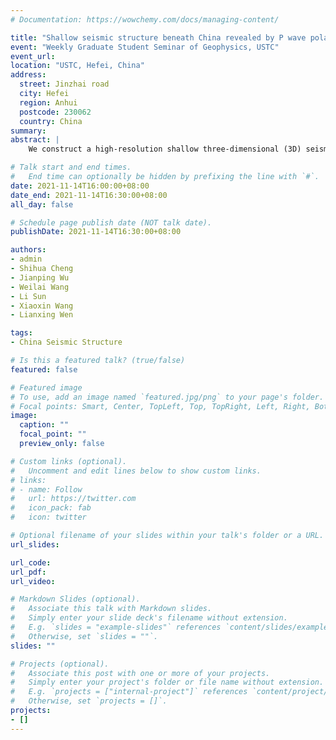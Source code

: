 ```yaml
---
# Documentation: https://wowchemy.com/docs/managing-content/

title: "Shallow seismic structure beneath China revealed by P wave polarization, Rayleigh wave ellipticity and receiver function"
event: "Weekly Graduate Student Seminar of Geophysics, USTC"
event_url: 
location: "USTC, Hefei, China"
address:
  street: Jinzhai road
  city: Hefei
  region: Anhui
  postcode: 230062
  country: China
summary:
abstract: |
    We construct a high-resolution shallow three-dimensional (3D) seismic model in the top 10 km of the upper crust in the continental China, with constraints of P polarization, Rayleigh wave ellipticity and receiver function obtained from records of 3848 seismic stations. Our 3D seismic model has a spatial resolution of $0.6^°-1.2^°$ in the north-south seismic belt and the trans-north China orogen, and $1^°-2^°$ in the rest of the continental China (except the Tarim basin and the southwest Tibet). The seismic model exhibits low velocity anomalies of deposits in major sedimentary basins and high velocity anomalies of crustal bedrocks in young orogenic belts and old tectonic blocks. The inferred sediment thickness maps display thick deposits in major sedimentary basins, some compacted sediments in the intermontane basins in young orogenic belts and little sediments in old tectonic blocks. We also discuss compaction effects of the sediments and implications of tectonic history and geological evolution of the major basins in the continental China based on the inferred seismic models. This study provides an effective mean of seismic imaging through joint inversion of various seismic constraints and establishes a framework of seismic data sharing for future studies in the seismological community in a first step of developing a China Seismological Reference Model.

# Talk start and end times.
#   End time can optionally be hidden by prefixing the line with `#`.
date: 2021-11-14T16:00:00+08:00
date_end: 2021-11-14T16:30:00+08:00
all_day: false

# Schedule page publish date (NOT talk date).
publishDate: 2021-11-14T16:30:00+08:00

authors: 
- admin
- Shihua Cheng
- Jianping Wu
- Weilai Wang
- Li Sun
- Xiaoxin Wang
- Lianxing Wen

tags:
- China Seismic Structure

# Is this a featured talk? (true/false)
featured: false

# Featured image
# To use, add an image named `featured.jpg/png` to your page's folder.
# Focal points: Smart, Center, TopLeft, Top, TopRight, Left, Right, BottomLeft, Bottom, BottomRight.
image:
  caption: ""
  focal_point: ""
  preview_only: false

# Custom links (optional).
#   Uncomment and edit lines below to show custom links.
# links:
# - name: Follow
#   url: https://twitter.com
#   icon_pack: fab
#   icon: twitter

# Optional filename of your slides within your talk's folder or a URL.
url_slides:

url_code:
url_pdf:
url_video:

# Markdown Slides (optional).
#   Associate this talk with Markdown slides.
#   Simply enter your slide deck's filename without extension.
#   E.g. `slides = "example-slides"` references `content/slides/example-slides.md`.
#   Otherwise, set `slides = ""`.
slides: ""

# Projects (optional).
#   Associate this post with one or more of your projects.
#   Simply enter your project's folder or file name without extension.
#   E.g. `projects = ["internal-project"]` references `content/project/deep-learning/index.md`.
#   Otherwise, set `projects = []`.
projects:
- []
---
```

